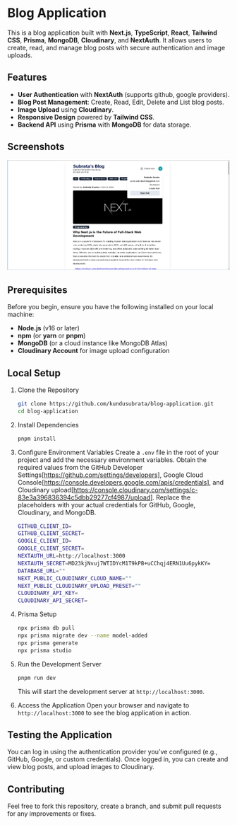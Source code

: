 # Blog Application

This is a blog application built with **Next.js**, **TypeScript**, **React**, **Tailwind CSS**, **Prisma**, **MongoDB**, **Cloudinary**, and **NextAuth**. It allows users to create, read, and manage blog posts with secure authentication and image uploads.

## Features

- **User Authentication** with **NextAuth** (supports github, google providers).
- **Blog Post Management**: Create, Read, Edit, Delete and List blog posts.
- **Image Upload** using **Cloudinary**.
- **Responsive Design** powered by **Tailwind CSS**.
- **Backend API** using **Prisma** with **MongoDB** for data storage.

## Screenshots

![Blog Homepage](public/blog-homepage.png)

## Prerequisites

Before you begin, ensure you have the following installed on your local machine:

- **Node.js** (v16 or later)
- **npm** (or **yarn** or **pnpm**)
- **MongoDB** (or a cloud instance like MongoDB Atlas)
- **Cloudinary Account** for image upload configuration

## Local Setup

1. Clone the Repository

	```bash
	git clone https://github.com/kundusubrata/blog-application.git
	cd blog-application
	```
2. Install Dependencies
	```bash
	pnpm install
	```
3.  Configure Environment Variables
	Create a `.env` file in the root of your project and add the necessary environment variables. Obtain the required values from the GitHub Developer Settings[https://github.com/settings/developers], Google Cloud Console[https://console.developers.google.com/apis/credentials], and Cloudinary upload[https://console.cloudinary.com/settings/c-83e3a396836394c5dbb29277cf4987/upload]. Replace the placeholders with your actual credentials for GitHub, Google, Cloudinary, and MongoDB.
	```bash
	GITHUB_CLIENT_ID=
	GITHUB_CLIENT_SECRET=
	GOOGLE_CLIENT_ID=
	GOOGLE_CLIENT_SECRET=
	NEXTAUTH_URL=http://localhost:3000
	NEXTAUTH_SECRET=MD23kjNvuj7WTIDYcM1T9kPB+uCChqj4ERN1Uu6pykKY=
	DATABASE_URL=""
	NEXT_PUBLIC_CLOUDINARY_CLOUD_NAME=""
	NEXT_PUBLIC_CLOUDINARY_UPLOAD_PRESET=""
	CLOUDINARY_API_KEY=
	CLOUDINARY_API_SECRET=
	```
4. Prisma Setup
	```bash
	npx prisma db pull
	npx prisma migrate dev --name model-added
	npx prisma generate
	npx prisma studio
	```
5. Run the Development Server
	```bash
	pnpm run dev
	```
	This will start the development server at `http://localhost:3000`.
6. Access the Application
	Open your browser and navigate to `http://localhost:3000` to see the blog application in action.

## Testing the Application

You can log in using the authentication provider you’ve configured (e.g., GitHub, Google, or custom credentials). Once logged in, you can create and view blog posts, and upload images to Cloudinary.

## Contributing

Feel free to fork this repository, create a branch, and submit pull requests for any improvements or fixes.
